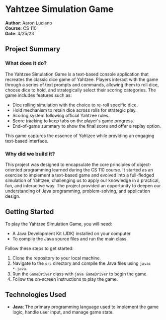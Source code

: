 # Yahtzee Simulation Game

**Author**: Aaron Luciano  
**Course**: CS 110  
**Date**: 4/25/23

## Project Summary

### What does it do?

The Yahtzee Simulation Game is a text-based console application that recreates the classic dice game of Yahtzee. Players interact with the game through a series of text prompts and commands, allowing them to roll dice, choose dice to hold, and strategically select their scoring categories. The game includes features such as:

- Dice rolling simulation with the choice to re-roll specific dice.
- Hold mechanism to retain dice across rolls for strategic play.
- Scoring system following official Yahtzee rules.
- Score tracking to keep tabs on the player's game progress.
- End-of-game summary to show the final score and offer a replay option.

This game captures the essence of Yahtzee while providing an engaging text-based interface.

### Why did we build it?

This project was designed to encapsulate the core principles of object-oriented programming learned during the CS 110 course. It started as an exercise to implement a text-based game and evolved into a full-fledged simulation of Yahtzee, challenging us to apply our knowledge in a practical, fun, and interactive way. The project provided an opportunity to deepen our understanding of Java programming, problem-solving, and application design.

## Getting Started

To play the Yahtzee Simulation Game, you will need:

- A Java Development Kit (JDK) installed on your computer.
- To compile the Java source files and run the main class.

Follow these steps to get started:

1. Clone the repository to your local machine.
2. Navigate to the `src` directory and compile the Java files using `javac *.java`.
3. Run the `GameDriver` class with `java GameDriver` to begin the game.
4. Follow the on-screen instructions to play the game.

## Technologies Used

- **Java**: The primary programming language used to implement the game logic, handle user input, and manage game state.
